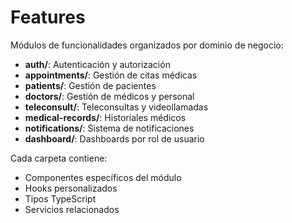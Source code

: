 # Features

Módulos de funcionalidades organizados por dominio de negocio:

- **auth/**: Autenticación y autorización
- **appointments/**: Gestión de citas médicas
- **patients/**: Gestión de pacientes
- **doctors/**: Gestión de médicos y personal
- **teleconsult/**: Teleconsultas y videollamadas
- **medical-records/**: Historiales médicos
- **notifications/**: Sistema de notificaciones
- **dashboard/**: Dashboards por rol de usuario

Cada carpeta contiene:
- Componentes específicos del módulo
- Hooks personalizados
- Tipos TypeScript
- Servicios relacionados